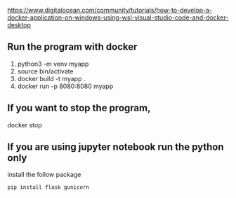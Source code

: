 https://www.digitalocean.com/community/tutorials/how-to-develop-a-docker-application-on-windows-using-wsl-visual-studio-code-and-docker-desktop

## Run the program with docker
1. python3 -m venv myapp
2. source bin/activate
3. docker build -t myapp .
4. docker run -p 8080:8080 myapp

## If you want to stop the program, 
docker stop <container id>


## If you are using jupyter notebook run the python only
install the follow package
```
pip install flask gunicorn
```

